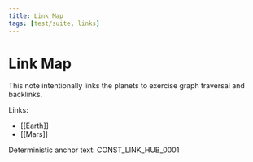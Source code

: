 ```yaml
---
title: Link Map
tags: [test/suite, links]
---
```


# Link Map

This note intentionally links the planets to exercise graph traversal and backlinks.

Links:
- [[Earth]]
- [[Mars]]

Deterministic anchor text: CONST_LINK_HUB_0001

